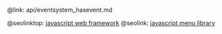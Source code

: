 @link: api/eventsystem_hasevent.md

@seolinktop: [javascript web framework](https://webix.com)
@seolink: [javascript menu library](https://webix.com/widget/menu/)